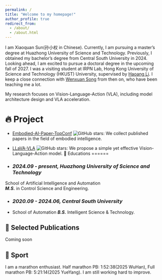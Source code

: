 ```yaml
---
permalink: /
title: "Welcome to my homepage!"
author_profile: true
redirect_from: 
  - /about/
  - /about.html
---
```


I am Xiaoquan Sun(孙小权 in Chinese). Currently, I am pursuing a master’s degree at Huazhong University of Science and Technology. Previously, I obtained my bachelor’s degree from Central South University in 2024. Looking ahead, I am excited to pursue a doctoral degree in the upcoming fall of 2027. I was a visiting student at IRPN Lab, Hong Kong University of Science and Technology (HKUST) University, supervised by [Haoang Li](https://sites.google.com/view/haoangli/homepage). I keep a close connection with [Wenxuan Song](https://songwxuan.github.io/) from then on, who have been teaching me a lot. 

My research focuses on Vision-Language-Action (VLA), including model architecture design and VLA acceleration.

🔥 Project
======
- [Embodied-AI-Paper-TopConf](https://github.com/Songwxuan/Embodied-AI-Paper-TopConf) ![GitHub stars](https://img.shields.io/github/stars/Songwxuan/Embodied-AI-Paper-TopConf?style=social): We collect published papers in the field of embodied intelligence.

- [LLaVA-VLA](https://github.com/OpenHelix-Team/LLaVA-VLA) ![GitHub stars](https://img.shields.io/github/stars/OpenHelix-Team/LLaVA-VLA?style=social): We propose a simple yet effective Vision-Language-Action model.
📖 Educations
======
- ### *2024.09 - present, Huazhong University of Science and Technology*
School of Artificial Intelligence and Automation                              
  ***M.S.*** in Control Science and Engineering.
- ### *2020.09 - 2024.06, Central South University*
-  School of Automation
  ***B.S.*** Intelligent Science & Technology. &nbsp;&nbsp;&nbsp; 

 📝 Selected Publications 
------
Coming soon 

🏀 Sport
------
I am a marathon enthusiast.
Half marathon PB: 1:52:38(2025 WuHan),
Full marathon PB: 5:21:14(2025 YueYang).
I am still working hard to improve.
